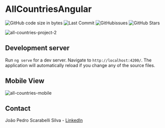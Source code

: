 # AllCountriesAngular

![GitHub code size in bytes](https://img.shields.io/github/languages/code-size/jpss14/all-countries-angular)
![Last Commit](https://img.shields.io/github/last-commit/jpss14/all-countries-angular)
![GitHubissues](https://img.shields.io/github/issues/jpss14/all-countries-angular)
![GitHub Stars](https://img.shields.io/github/stars/jpss14/all-countries-angular)

![all-countries-project-2](https://github.com/user-attachments/assets/7d070943-0ff9-4394-9be2-141cda354562)

## Development server

Run `ng serve` for a dev server. Navigate to `http://localhost:4200/`. The application will automatically reload if you change any of the source files.

## Mobile View

![all-countries-mobile](https://github.com/user-attachments/assets/2ae81f42-f4bd-4718-8c98-aadb4e97f85d)

## Contact

João Pedro Scarabelli Silva - [LinkedIn](https://www.linkedin.com/notifications/?filter=all)
